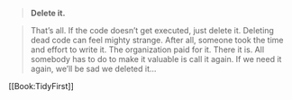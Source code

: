 >**Delete it.**

>That’s all. If the code doesn’t get executed, just delete it.
Deleting dead code can feel mighty strange. After all, someone took the time and
effort to write it. The organization paid for it. There it is. All somebody has to do to
make it valuable is call it again. If we need it again, we’ll be sad we deleted it...

<footer>

[[Book:TidyFirst]]
</footer>